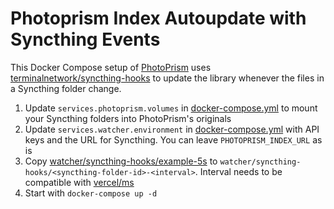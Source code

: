 # Photoprism Index Autoupdate with Syncthing Events

This Docker Compose setup of [PhotoPrism](https://photoprism.app/) uses [terminalnetwork/syncthing-hooks](https://github.com/terminalnetwork/syncthing-hooks) to update the library whenever the files in a Syncthing folder change.

1. Update `services.photoprism.volumes` in [docker-compose.yml](docker-compose.yml) to mount your Syncthing folders into PhotoPrism's originals
1. Update `services.watcher.environment` in [docker-compose.yml](docker-compose.yml) with API keys and the URL for Syncthing. You can leave `PHOTOPRISM_INDEX_URL` as is
1. Copy [watcher/syncthing-hooks/example-5s](watcher/syncthing-hooks/example-5s) to `watcher/syncthing-hooks/<syncthing-folder-id>-<interval>`. Interval needs to be compatible with [vercel/ms](https://github.com/vercel/ms)
1. Start with `docker-compose up -d`